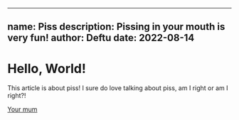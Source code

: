 -----
name: Piss
description: Pissing in your mouth is very fun!
author: Deftu
date: 2022-08-14
-----

# Hello, World!

This article is about piss! I
sure do love talking about piss,
am I right or am I right?!

[Your mum](https://example.com)
